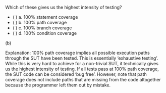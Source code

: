 <panel header="{{ icon_Q_A }} Highest intensity coverage">

Which of these gives us the highest intensity of testing?

- ( ) a. 100% statement coverage
- ( ) b. 100% path coverage
- ( ) c. 100% branch coverage
- ( ) d. 100% condition coverage

<panel type="seamless" header="{{ icon_A }} Answer" minimized>

(b)

Explanation: 100% path coverage implies all possible execution paths through the SUT have been tested. This is essentially ‘exhaustive testing’. While this is very hard to achieve for a non-trivial SUT, it technically gives us the highest intensity of testing. If all tests pass at 100% path coverage, the SUT code can be considered ‘bug free’. However, note that path coverage does not include paths that are missing from the code altogether because the programmer left them out by mistake.

</panel>
</panel>
